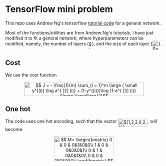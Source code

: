 # TensorFlow mini problem
This repo uses Andrew Ng's tensorflow [tutorial code](deeplearning.ai) for a general network.

Most of the functions/utilities are from Andrew Ng's tutorials, I have just modified it to fit a general network; where hyperparameters can be modified, namely, the number of layers (<img alt="$L$" src="svgs/ddcb483302ed36a59286424aa5e0be17.svg" align=middle width="11.14542pt" height="22.38192pt"/>), and the size of each layer (<img alt="$n^{[l]}$" src="svgs/8242f44bc9e80233af0d6944ea868001.svg" align=middle width="21.453465pt" height="29.12679pt"/>).


## Cost
We use the cost function 

<p align="center"><img alt="$$ J = - \frac{1}{m}  \sum_{i = 1}^m  \large ( \small y^{(i)} \log a^{ [2] (i)} + (1-y^{(i)})\log (1-a^{ [2] (i)} )\large )\small\tag{2}$$" src="svgs/4ebb7af73bc02d7114f54fbbf184538c.svg" align=middle width="381.0675pt" height="44.878845pt"/></p>

## One hot
The code uses one hot encoding, such that the vector <img alt="$[1,2,3,0,2,1]$" src="svgs/6c0f8e8e7ec24f899b68a9dc242496ce.svg" align=middle width="94.673535pt" height="24.56553pt"/>, will become:

<p align="center"><img alt="$$&#10;M=  \begin{bmatrix}&#10;    0 &amp; 0 &amp; 0&amp;1&amp;0&amp;0\\&#10;    1 &amp; 0 &amp; 0&amp;0&amp;0&amp;1\\&#10;&#9;0 &amp; 1 &amp; 0&amp;0&amp;1&amp;0\\&#10;&#9;0 &amp; 0 &amp; 1&amp;0&amp;0&amp;0\\&#10;  \end{bmatrix}&#10;$$" src="svgs/2b0f3a9a55890e3d077247d126a62837.svg" align=middle width="192.9345pt" height="78.794265pt"/></p>